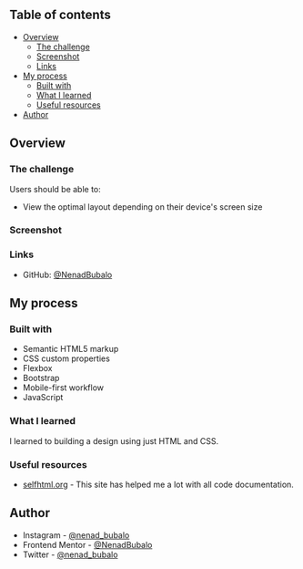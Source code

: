 ## Table of contents

- [Overview](#overview)
  - [The challenge](#the-challenge)
  - [Screenshot](#screenshot)
  - [Links](#links)
- [My process](#my-process)
  - [Built with](#built-with)
  - [What I learned](#what-i-learned)
  - [Useful resources](#useful-resources)
- [Author](#author)

## Overview

### The challenge

Users should be able to:

- View the optimal layout depending on their device's screen size

### Screenshot



### Links

- GitHub: [@NenadBubalo](https://github.com/NenadBubalo/ecommerce-product-page)

## My process

### Built with

- Semantic HTML5 markup
- CSS custom properties
- Flexbox
- Bootstrap
- Mobile-first workflow
- JavaScript

### What I learned

I learned to building a design using just HTML and CSS. 

### Useful resources

- [selfhtml.org](https://wiki.selfhtml.org/) - This site has helped me a lot with all code documentation.

## Author

- Instagram - [@nenad_bubalo](https://www.instagram.com/nenad_bubalo)
- Frontend Mentor - [@NenadBubalo](https://www.frontendmentor.io/profile/NenadBubalo)
- Twitter - [@nenad_bubalo](https://www.twitter.com/nenad_bubalo)